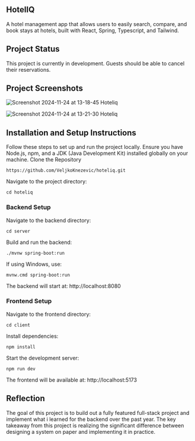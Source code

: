 ## HotelIQ

A hotel management app that allows users to easily search, compare, and book stays at hotels, built with React, Spring, Typescript, and Tailwind.

## Project Status

This project is currently in development. Guests should be able to cancel their reservations.

## Project Screenshots


![Screenshot 2024-11-24 at 13-18-45 Hoteliq](https://github.com/user-attachments/assets/f5e7c84f-9a23-41ce-8e60-5d7f0aa45fe6)

![Screenshot 2024-11-24 at 13-21-30 Hoteliq](https://github.com/user-attachments/assets/c02897c5-1fe6-4fb5-8dd5-cbb979474ae8)


## Installation and Setup Instructions

Follow these steps to set up and run the project locally. Ensure you have Node.js, npm, and a JDK (Java Development Kit) installed globally on your machine.
Clone the Repository

`https://github.com/VeljkoKnezevic/hoteliq.git`

Navigate to the project directory:

`cd hoteliq`

### Backend Setup

Navigate to the backend directory:

`cd server` 

Build and run the backend:

`./mvnw spring-boot:run`

If using Windows, use:

`mvnw.cmd spring-boot:run`

The backend will start at:
http://localhost:8080

### Frontend Setup

Navigate to the frontend directory:

`cd client` 

Install dependencies:

`npm install`

Start the development server:

`npm run dev`

The frontend will be available at:
http://localhost:5173

## Reflection

The goal of this project is to build out a fully featured full-stack project and implement what i learned for the backend over the past year.
The key takeaway from this project is realizing the significant difference between designing a system on paper and implementing it in practice.
